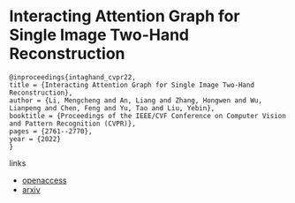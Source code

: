 # Interacting Attention Graph for Single Image Two-Hand Reconstruction

```
@inproceedings{intaghand_cvpr22,
title = {Interacting Attention Graph for Single Image Two-Hand Reconstruction},
author = {Li, Mengcheng and An, Liang and Zhang, Hongwen and Wu, Lianpeng and Chen, Feng and Yu, Tao and Liu, Yebin},
booktitle = {Proceedings of the IEEE/CVF Conference on Computer Vision and Pattern Recognition (CVPR)},
pages = {2761--2770},
year = {2022}
}
```

links
- [openaccess](http://openaccess.thecvf.com//content/CVPR2022/html/Li_Interacting_Attention_Graph_for_Single_Image_Two-Hand_Reconstruction_CVPR_2022_paper.html)
- [arxiv](https://arxiv.org/abs/2203.09364)
